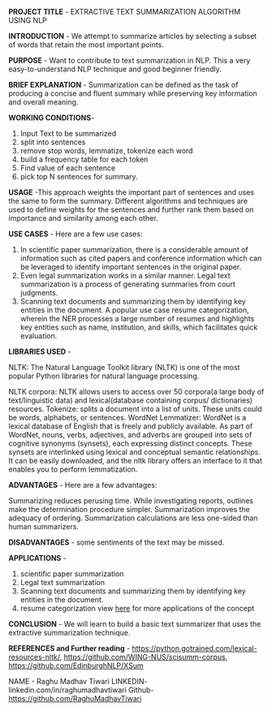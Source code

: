 **PROJECT TITLE** - EXTRACTIVE TEXT SUMMARIZATION ALGORITHM USING NLP

**INTRODUCTION** - We attempt to summarize articles by selecting a subset of words that retain the most important points.

**PURPOSE** - Want to contribute to text summarization in NLP. This a very easy-to-understand NLP technique and good beginner friendly.

**BRIEF EXPLANATION** - Summarization can be defined as the task of producing a concise and fluent summary while preserving key information and overall meaning.

**WORKING CONDITIONS**-

1. Input Text to be summarized
2. split into sentences
3. remove stop words, lemmatize, tokenize each word
4. build a frequency table for each token
5. Find value of each sentence
6. pick top N sentences for summary.

**USAGE** -This approach weights the important part of sentences and uses the same to form the summary. Different algorithms and techniques are used to define weights for the sentences and further rank them based on importance and similarity among each other.

**USE CASES** - Here are a few use cases:

1. In scientific paper summarization, there is a considerable amount of information such as cited papers and conference information which can be leveraged to identify important sentences in the original paper.
2. Even legal summarization works in a similar manner. Legal text summarization is a process of generating summaries from court judgments.
3. Scanning text documents and summarizing them by identifying key entities in the document. A popular use case resume categorization, wherein the NER processes a large number of resumes and highlights key entities such as name, institution, and skills, which facilitates quick evaluation.

**LIBRARIES USED** -

NLTK: The Natural Language Toolkit library (NLTK) is one of the most popular Python libraries for natural language processing.

NLTK corpora: NLTK allows users to access over 50 corpora(a large body of text/linguistic data) and lexical(database containing corpus/ dictionaries) resources.
Tokenize: splits a document into a list of units. These units could be words, alphabets, or sentences.
WordNet Lemmatizer: WordNet is a lexical database of English that is freely and publicly available. As part of WordNet, nouns, verbs, adjectives, and adverbs are grouped into sets of cognitive synonyms (synsets), each expressing distinct concepts. These synsets are interlinked using lexical and conceptual semantic relationships. It can be easily downloaded, and the nltk library offers an interface to it that enables you to perform lemmatization.

**ADVANTAGES** - Here are a few advantages:

Summarizing reduces perusing time.
While investigating reports, outlines make the determination procedure simpler.
Summarization improves the adequacy of ordering.
Summarization calculations are less one-sided than human summarizers.

**DISADVANTAGES** - some sentiments of the text may be missed.

**APPLICATIONS** -

1. scientific paper summarization
2. Legal text summarization
3. Scanning text documents and summarizing them by identifying key entities in the document.
4. resume categorization
view [here](https://www.frase.io/blog/20-applications-of-automatic-summarization-in-the-enterprise/) for more applications of the concept

**CONCLUSION** - We will learn to build a basic text summarizer that uses the extractive summarization technique.

**REFERENCES and Further reading** -
https://python.gotrained.com/lexical-resources-nltk/, https://github.com/WING-NUS/scisumm-corpus, https://github.com/EdinburghNLP/XSum

NAME - Raghu Madhav Tiwari
LINKEDIN- linkedin.com/in/raghumadhavtiwari
Github-https://github.com/RaghuMadhavTiwari
